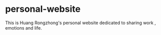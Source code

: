 # personal-website
This is Huang Rongzhong's personal website dedicated to sharing work , emotions and life.
